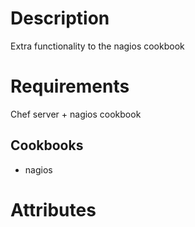Description
===========

Extra functionality to the nagios cookbook

Requirements
============

Chef server + nagios cookbook

Cookbooks
---------

* nagios

Attributes
==========
